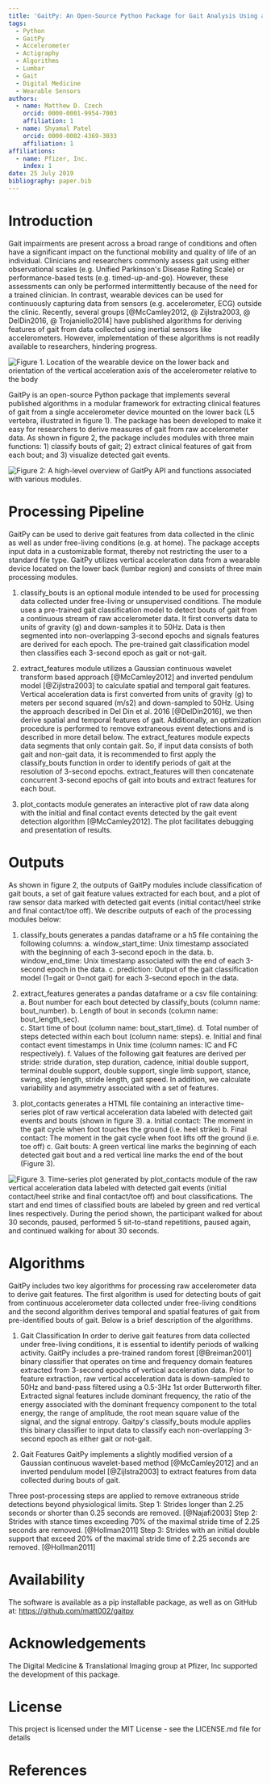 ```yaml
---
title: 'GaitPy: An Open-Source Python Package for Gait Analysis Using an Accelerometer on the Lower Back'
tags:
  - Python
  - GaitPy
  - Accelerometer
  - Actigraphy
  - Algorithms
  - Lumbar
  - Gait
  - Digital Medicine
  - Wearable Sensors
authors:
  - name: Matthew D. Czech 
    orcid: 0000-0001-9954-7003 
    affiliation: 1
  - name: Shyamal Patel
    orcid: 0000-0002-4369-3033
    affiliation: 1
affiliations:
  - name: Pfizer, Inc.
    index: 1
date: 25 July 2019
bibliography: paper.bib
---
```


# Introduction

Gait impairments are present across a broad range of conditions and often have a significant impact on the functional mobility and quality of life of an individual. Clinicians and researchers commonly assess gait using either observational scales (e.g. Unified Parkinson's Disease Rating Scale) or performance-based tests (e.g. timed-up-and-go). However, these assessments can only be performed intermittently because of the need for a trained clinician. In contrast, wearable devices can be used for continuously capturing data from sensors (e.g. accelerometer, ECG) outside the clinic. Recently, several groups [@McCamley2012, @ Zijlstra2003, @ DelDin2016, @ Trojaniello2014] have published algorithms for deriving features of gait from data collected using inertial sensors like accelerometers. However, implementation of these algorithms is not readily available to researchers, hindering progress.


![Figure 1. Location of the wearable device on the lower back and orientation of the vertical acceleration axis of the accelerometer relative to the body](Figure1.png)

GaitPy is an open-source Python package that implements several published algorithms in a modular framework for extracting clinical features of gait from a single accelerometer device mounted on the lower back (L5 vertebra, illustrated in figure 1). The package has been developed to make it easy for researchers to derive measures of gait from raw accelerometer data. As shown in figure 2, the package includes modules with three main functions: 1) classify bouts of gait; 2) extract clinical features of gait from each bout; and 3) visualize detected gait events. 

![Figure 2: A high-level overview of GaitPy API and functions associated with various modules.](Figure2.png)


# Processing Pipeline

GaitPy can be used to derive gait features from data collected in the clinic as well as under free-living conditions (e.g. at home). The package accepts input data in a customizable format, thereby not restricting the user to a standard file type. GaitPy utilizes vertical acceleration data from a wearable device located on the lower back (lumbar region) and consists of three main processing modules. 

1.	classify_bouts is an optional module intended to be used for processing data collected under free-living or unsupervised conditions. The module uses a pre-trained gait classification model to detect bouts of gait from a continuous stream of raw accelerometer data. It first converts data to units of gravity (g) and down-samples it to 50Hz. Data is then segmented into non-overlapping 3-second epochs and signals features are derived for each epoch. The pre-trained gait classification model then classifies each 3-second epoch as gait or not-gait. 

2.	extract_features module utilizes a Gaussian continuous wavelet transform based approach [@McCamley2012] and inverted pendulum model [@Zijlstra2003] to calculate spatial and temporal gait features. Vertical acceleration data is first converted from units of gravity (g) to meters per second squared (m/s2) and down-sampled to 50Hz. Using the approach described in Del Din et al. 2016 [@DelDin2016], we then derive spatial and temporal features of gait. Additionally, an optimization procedure is performed to remove extraneous event detections and is described in more detail below. The extract_features module expects data segments that only contain gait. So, if input data consists of both gait and non-gait data, it is recommended to first apply the classify_bouts function in order to identify periods of gait at the resolution of 3-second epochs. extract_features will then concatenate concurrent 3-second epochs of gait into bouts and extract features for each bout. 

3.	plot_contacts module generates an interactive plot of raw data along with the initial and final contact events detected by the gait event detection algorithm [@McCamley2012]. The plot facilitates debugging and presentation of results. 

# Outputs

As shown in figure 2, the outputs of GaitPy modules include classification of gait bouts, a set of gait feature values extracted for each bout, and a plot of raw sensor data marked with detected gait events (initial contact/heel strike and final contact/toe off). We describe outputs of each of the processing modules below:

1.	classify_bouts generates a pandas dataframe or a h5 file containing the following columns:
a.	window_start_time: Unix timestamp associated with the beginning of each 3-second epoch in the data.
b.	window_end_time: Unix timestamp associated with the end of each 3-second epoch in the data.
c.	prediction: Output of the gait classification model (1=gait or 0=not gait) for each 3-second epoch in the data.

2.	extract_features generates a pandas dataframe or a csv file containing:
a.	Bout number for each bout detected by classify_bouts (column name: bout_number).
b.	Length of bout in seconds (column name: bout_length_sec).  
c.	Start time of bout (column name: bout_start_time).
d.	Total number of steps detected within each bout (column name: steps). 
e.	Initial and final contact event timestamps in Unix time (column names: IC and FC respectively).
f.	Values of the following gait features are derived per stride: stride duration, step duration, cadence, initial double support, terminal double support, double support, single limb support, stance, swing, step length, stride length, gait speed. In addition, we calculate variability and asymmetry associated with a set of features. 

3.	plot_contacts generates a HTML file containing an interactive time-series plot of raw vertical acceleration data labeled with detected gait events and bouts (shown in figure 3).
a.	Initial contact: The moment in the gait cycle when foot touches the ground (i.e. heel strike)
b.	Final contact: The moment in the gait cycle when foot lifts off the ground (i.e. toe off)
c.	Gait bouts: A green vertical line marks the beginning of each detected gait bout and a red vertical line marks the end of the bout (Figure 3). 

 
![Figure 3. Time-series plot generated by plot_contacts module of the raw vertical acceleration data labeled with detected gait events (initial contact/heel strike and final contact/toe off) and bout classifications. The start and end times of classified bouts are labeled by green and red vertical lines respectively. During the period shown, the participant walked for about 30 seconds, paused, performed 5 sit-to-stand repetitions, paused again, and continued walking for about 30 seconds.](Figure3.png)

# Algorithms

GaitPy includes two key algorithms for processing raw accelerometer data to derive gait features. The first algorithm is used for detecting bouts of gait from continuous accelerometer data collected under free-living conditions and the second algorithm derives temporal and spatial features of gait from pre-identified bouts of gait. Below is a brief description of the algorithms.

1.	Gait Classification
In order to derive gait features from data collected under free-living conditions, it is essential to identify periods of walking activity. GaitPy includes a pre-trained random forest [@Breiman2001] binary classifier that operates on time and frequency domain features extracted from 3-second epochs of vertical acceleration data. Prior to feature extraction, raw vertical acceleration data is down-sampled to 50Hz and band-pass filtered using a 0.5-3Hz 1st order Butterworth filter. Extracted signal features include dominant frequency, the ratio of the energy associated with the dominant frequency component to the total energy, the range of amplitude, the root mean square value of the signal, and the signal entropy. Gaitpy's classify_bouts module applies this binary classifier to input data to classify each non-overlapping 3-second epoch as either gait or not-gait.

2.	Gait Features
GaitPy implements a slightly modified version of a Gaussian continuous wavelet-based method [@McCamley2012] and an inverted pendulum model [@Zijlstra2003] to extract features from data collected during bouts of gait. 

Three post-processing steps are applied to remove extraneous stride detections beyond physiological limits. 
Step 1: Strides longer than 2.25 seconds or shorter than 0.25 seconds are removed. [@Najafi2003]
Step 2: Strides with stance times exceeding 70% of the maximal stride time of 2.25 seconds are removed. [@Hollman2011]
Step 3: Strides with an initial double support that exceed 20% of the maximal stride time of 2.25 seconds are removed. [@Hollman2011]

# Availability
The software is available as a pip installable package, as well as on GitHub at: https://github.com/matt002/gaitpy

# Acknowledgements
The Digital Medicine & Translational Imaging group at Pfizer, Inc supported the development of this package.

# License
This project is licensed under the MIT License - see the LICENSE.md file for details

# References

